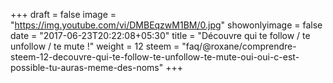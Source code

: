 +++
draft = false
image = "https://img.youtube.com/vi/DMBEqzwM1BM/0.jpg"
showonlyimage = false
date = "2017-06-23T20:22:08+05:30"
title = "Découvre qui te follow / te unfollow / te mute !"
weight = 12
steem = "faq/@roxane/comprendre-steem-12-decouvre-qui-te-follow-te-unfollow-te-mute-oui-oui-c-est-possible-tu-auras-meme-des-noms"
+++

<!--more-->
